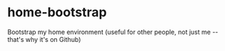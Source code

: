 home-bootstrap
==============

Bootstrap my home environment (useful for other people, not just me -- that's why it's on Github)
